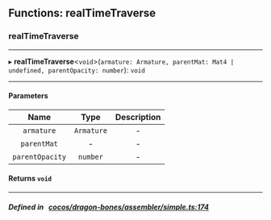 ## Functions: realTimeTraverse

### realTimeTraverse


___
▸ **realTimeTraverse**<`void`\>(`armature: Armature, parentMat: Mat4 | undefined, parentOpacity: number`): `void`
___


#### Parameters

| Name | Type | Description |
| :------: | :------: | :------: |
| `armature` | `Armature` | - |
| `parentMat` | - | - |
| `parentOpacity` | `number` | - |

#### Returns `void` 
___


##### Defined in &nbsp;   [cocos/dragon-bones/assembler/simple.ts:174](https://github.com/cocos-creator/engine/blob/c7bf6b8a9/cocos/dragon-bones/assembler/simple.ts#L174)&nbsp;
